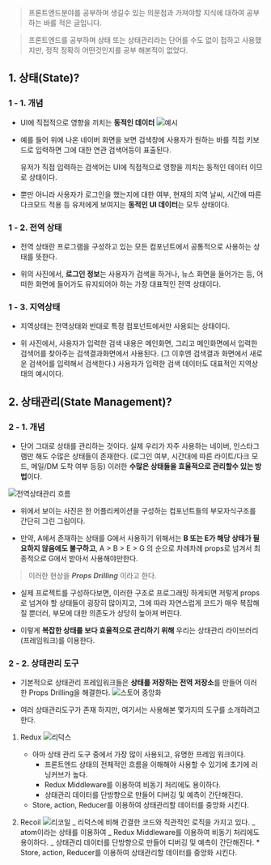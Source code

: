 > 프론트엔드분야를 공부하며 생길수 있는 의문점과 가져야할 지식에 대하여 공부하는 바를 적은 글입니다.

> 프론트엔드를 공부하며 상태 또는 상태관리라는 단어를 수도 없이 접하고 사용했지만, 정작 정확히 어떤것인지를 공부 해본적이 없었다.

## 1. 상태(State)?

### 1 - 1. 개념

- UI에 직접적으로 영향을 끼치는 **동적인 데이터**
  ![예시](https://velog.velcdn.com/images/cnffjd95/post/8396ccf0-639d-4455-bb62-6cc424f6a632/image.png)

- 예를 들어 위에 나온 네이버 화면을 보면 검색창에 사용자가 원하는 바를 직접 키보드로 입력하면 그에 대한 연관 검색어등이 표출된다.

  유저가 직접 입력하는 검색어는 UI에 직접적으로 영향을 끼치는 동적인 데이터 이므로 상태이다.

- 뿐만 아니라 사용자가 로그인을 했는지에 대한 여부, 현재의 지역 날씨, 시간에 따른 다크모드 적용 등 유저에게 보여지는 **동적인 UI 데이터**는 모두 상태이다.

### 1 - 2. 전역 상태

- 전역 상태란 프로그램을 구성하고 있는 모든 컴포넌트에서 공통적으로 사용하는 상태를 뜻한다.

- 위의 사진에서, **로그인 정보**는 사용자가 검색을 하거나, 뉴스 화면을 들어가는 등, 어떠한 화면에 들어가도 유지되어야 하는 가장 대표적인 전역 상태이다.

### 1 - 3. 지역상태

- 지역상태는 전역상태와 반대로 특정 컴포넌트에서만 사용되는 상태이다.

- 위 사진에서, 사용자가 입력한 검색 내용은 메인화면, 그리고 메인화면에서 입력한 검색어를 찾아주는 검색결과화면에서 사용된다. (그 이후엔 검색결과 화면에서 새로운 검색어를 입력해서 검색한다.)
  사용자가 입력한 검색 데이터도 대표적인 지역상태의 예시이다.

## 2. 상태관리(State Management)?

### 2 - 1. 개념

- 단어 그대로 상태를 관리하는 것이다. 실제 우리가 자주 사용하는 네이버, 인스타그램만 해도 수많은 상태들이 존재한다. (로그인 여부, 시간대에 따른 라이트/다크 모드, 메일/DM 도착 여부 등등)
  이러한 **수많은 상태들을 효율적으로 관리할수 있는 방법**이다.

![전역상태관리 흐름](https://velog.velcdn.com/images/cnffjd95/post/55d566a3-2fd8-4b6d-b761-9007e7425c3c/image.jpeg)

- 위에서 보이는 사진은 한 어플리케이션을 구성하는 컴포넌트들의 부모자식구조를 간단히 그린 그림이다.

- 만약, A에서 존재하는 상태를 G에서 사용하기 위해서는 **B 또는 E가 해당 상태가 필요하지 않음에도 불구하고**, A > B > E > G 의 순으로 차례차례 props로 넘겨서 최종적으로 G에서 받아서 사용해야만한다.

> 이러한 현상을 **_Props Drilling_** 이라고 한다.

- 실제 프로젝트를 구성하다보면, 이러한 구조로 프로그래밍 하게되면 저렇게 props로 넘겨야 할 상태들이 굉장히 많아지고, 그에 따라 자연스럽게 코드가 매우 복잡해질 뿐더러, 부모에 대한 의존도가 상당히 높아져 버린다.

- 이렇게 **복잡한 상태를 보다 효율적으로 관리하기 위해** 우리는 상태관리 라이브러리 (프레임워크)를 이용한다.

### 2 - 2. 상태관리 도구

- 기본적으로 상태관리 프레임워크들은 **상태를 저장하는 전역 저장소**를 만들어 이러한 Props Drilling을 해결한다.
  ![스토어 중앙화](https://velog.velcdn.com/images/cnffjd95/post/95acd3f7-bd99-4ed7-b4ea-285468437aeb/image.png)

- 여러 상태관리도구가 존재 하지만, 여기서는 사용해본 몇가지의 도구를 소개하려고 한다.

1. Redux
   ![리덕스](https://velog.velcdn.com/images/cnffjd95/post/9e60154d-03a6-4d87-8748-19f136dd5ea2/image.png)

   - 아마 상태 관리 도구 중에서 가장 많이 사용되고, 유명한 프레임 워크이다.
     - 프론트엔드 상태의 전체적인 흐름을 이해해야 사용할 수 있기에 초기에 러닝커브가 높다.
     - Redux Middleware를 이용하여 비동기 처리에도 용이하다.
     - 상태관리 데이터를 단방향으로 만들어 디버깅 및 예측이 간단해진다.
   - Store, action, Reducer를 이용하여 상태관리할 데이터를 중앙화 시킨다.

2. Recoil
   ![리코일](https://velog.velcdn.com/images/cnffjd95/post/93a8f753-51c2-4e59-9bba-30656f9566e5/image.png)
   _ 리덕스에 비해 간결한 코드와 직관적인 로직을 가지고 있다.
   _ atom이라는 상태를 이용하여
   _ Redux Middleware를 이용하여 비동기 처리에도 용이하다.
   _ 상태관리 데이터를 단방향으로 만들어 디버깅 및 예측이 간단해진다. \* Store, action, Reducer를 이용하여 상태관리할 데이터를 중앙화 시킨다.
